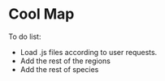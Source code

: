 # Cool Map

To do list:

- Load .js files according to user requests.
- Add the rest of the regions
- Add the rest of species